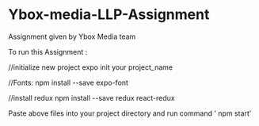 # Ybox-media-LLP-Assignment
Assignment given by Ybox Media team


To run this Assignment :

//initialize new project
expo init your project_name


//Fonts:
npm install --save expo-font

//install redux
npm install --save redux react-redux

Paste above files into your project directory and run command ' npm start'












